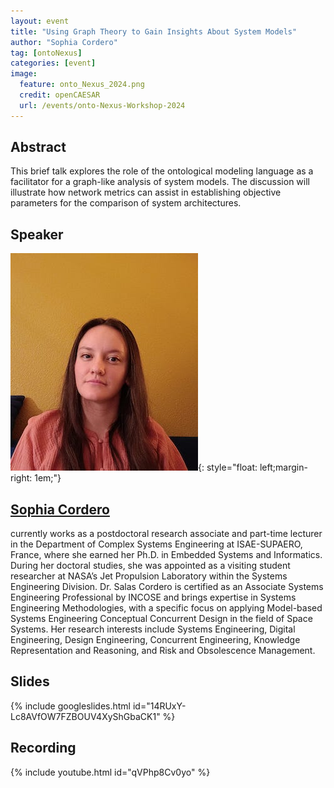 ```yaml
---
layout: event
title: "Using Graph Theory to Gain Insights About System Models"
author: "Sophia Cordero"
tag: [ontoNexus]
categories: [event]
image:
  feature: onto_Nexus_2024.png
  credit: openCAESAR
  url: /events/onto-Nexus-Workshop-2024
---
```


## Abstract
This brief talk explores the role of the ontological modeling language as a facilitator for a graph-like analysis of system models. The discussion will illustrate how network metrics can assist in establishing objective parameters for the comparison of system architectures.

## Speaker

![Sophia Cordero](img/Salas.jpeg){: style="float: left;margin-right: 1em;"}

<h2><a href="mailto:Sophia.SALAS-CORDERO@isae-supaero.fr">Sophia Cordero</a></h2> currently works as a postdoctoral research associate and part-time lecturer in the Department of Complex Systems Engineering at ISAE-SUPAERO, France, where she earned her Ph.D. in Embedded Systems and Informatics. During her doctoral studies, she was appointed as a visiting student researcher at NASA’s Jet Propulsion Laboratory within the Systems Engineering Division. Dr. Salas Cordero is certified as an Associate Systems Engineering Professional by INCOSE and brings expertise in Systems Engineering Methodologies, with a specific focus on applying Model-based Systems Engineering Conceptual Concurrent Design in the field of Space Systems. Her research interests include Systems Engineering, Digital Engineering, Design Engineering, Concurrent Engineering, Knowledge Representation and Reasoning, and Risk and Obsolescence Management.

## Slides

{% include googleslides.html id="14RUxY-Lc8AVfOW7FZBOUV4XyShGbaCK1" %}

## Recording

{% include youtube.html id="qVPhp8Cv0yo" %}